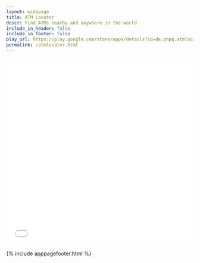 ```yaml
---
layout: widepage
title: ATM Locator
descr: Find ATMs nearby and anywhere in the world
include_in_header: false
include_in_footer: false
play_url: https://play.google.com/store/apps/details?id=de.pnpq.atmlocator
permalink: /atmlocator.html
---
```

<iframe width="100%" height="500px" frameborder="0" allowfullscreen src="//umap.openstreetmap.fr/de/map/atm-locator_549615?scaleControl=true&miniMap=false&scrollWheelZoom=true&zoomControl=true&allowEdit=false&moreControl=false&searchControl=true&tilelayersControl=false&embedControl=false&datalayersControl=false&onLoadPanel=none&captionBar=false&fullscreenControl=true&locateControl=false&measureControl=false&editinosmControl=false"></iframe>

{% include apppagefooter.html %}